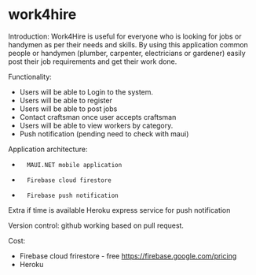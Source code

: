 # work4hire

Introduction: 
Work4Hire is useful for everyone who is looking for jobs or handymen as per their needs and skills. By using this application common people or handymen (plumber, carpenter, electricians or gardener) easily post their job requirements and get their work done.
 
Functionality: 
-   Users will be able to Login to the system.
-  	Users will be able to register
-  	Users will be able to post jobs
-  	Contact craftsman once user accepts craftsman
-  	Users will be able to view workers by category.
-  	Push notification (pending need to check with maui)
 
Application architecture:
-   	MAUI.NET mobile application
-   	Firebase cloud firestore
-   	Firebase push notification
Extra if time is available
Heroku express service for push notification

Version control: github working based on pull request.
 
Cost: 
- Firebase cloud frirestore - free https://firebase.google.com/pricing
- Heroku 

  

  
 


